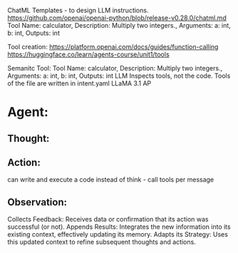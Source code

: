 ChatML Templates - to design LLM instructions.
https://github.com/openai/openai-python/blob/release-v0.28.0/chatml.md
Tool Name: calculator, Description: Multiply two integers., Arguments: a: int, b: int, Outputs: int

Tool creation:
https://platform.openai.com/docs/guides/function-calling
https://huggingface.co/learn/agents-course/unit1/tools

Semanitc Tool:
Tool Name: calculator, Description: Multiply two integers., Arguments: a: int, b: int, Outputs: int
LLM Inspects tools, not the code.
Tools of the file are written in intent.yaml
LLaMA 3.1 AP

# Agent:

## Thought:

## Action:

can write and execute a code instead of think - call tools per message

## Observation:

Collects Feedback: Receives data or confirmation that its action was successful (or not).
Appends Results: Integrates the new information into its existing context, effectively updating its memory.
Adapts its Strategy: Uses this updated context to refine subsequent thoughts and actions.
